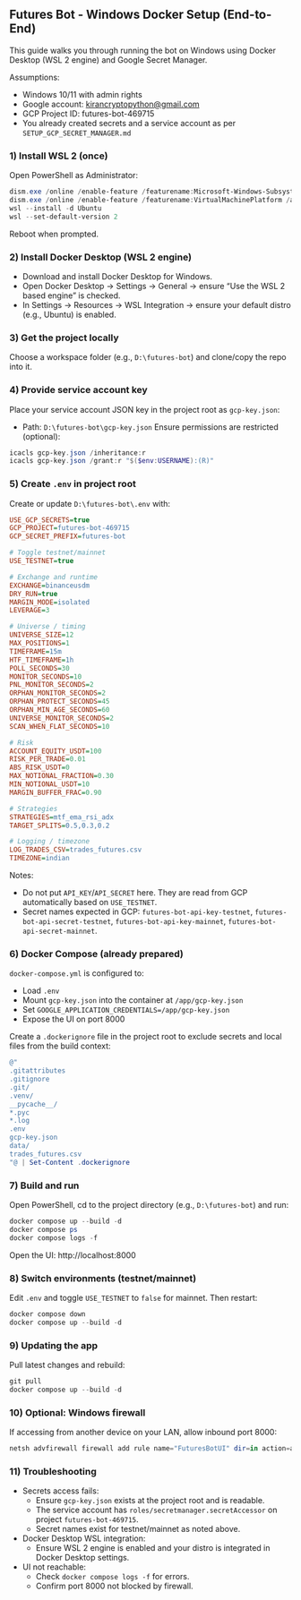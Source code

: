 ## Futures Bot - Windows Docker Setup (End-to-End)

This guide walks you through running the bot on Windows using Docker Desktop (WSL 2 engine) and Google Secret Manager.

Assumptions:
- Windows 10/11 with admin rights
- Google account: kirancryptopython@gmail.com
- GCP Project ID: futures-bot-469715
- You already created secrets and a service account as per `SETUP_GCP_SECRET_MANAGER.md`

### 1) Install WSL 2 (once)
Open PowerShell as Administrator:
```powershell
dism.exe /online /enable-feature /featurename:Microsoft-Windows-Subsystem-Linux /all /norestart
dism.exe /online /enable-feature /featurename:VirtualMachinePlatform /all /norestart
wsl --install -d Ubuntu
wsl --set-default-version 2
```
Reboot when prompted.

### 2) Install Docker Desktop (WSL 2 engine)
- Download and install Docker Desktop for Windows.
- Open Docker Desktop → Settings → General → ensure “Use the WSL 2 based engine” is checked.
- In Settings → Resources → WSL Integration → ensure your default distro (e.g., Ubuntu) is enabled.

### 3) Get the project locally
Choose a workspace folder (e.g., `D:\futures-bot`) and clone/copy the repo into it.

### 4) Provide service account key
Place your service account JSON key in the project root as `gcp-key.json`:
- Path: `D:\futures-bot\gcp-key.json`
Ensure permissions are restricted (optional):
```powershell
icacls gcp-key.json /inheritance:r
icacls gcp-key.json /grant:r "$($env:USERNAME):(R)"
```

### 5) Create `.env` in project root
Create or update `D:\futures-bot\.env` with:
```ini
USE_GCP_SECRETS=true
GCP_PROJECT=futures-bot-469715
GCP_SECRET_PREFIX=futures-bot

# Toggle testnet/mainnet
USE_TESTNET=true

# Exchange and runtime
EXCHANGE=binanceusdm
DRY_RUN=true
MARGIN_MODE=isolated
LEVERAGE=3

# Universe / timing
UNIVERSE_SIZE=12
MAX_POSITIONS=1
TIMEFRAME=15m
HTF_TIMEFRAME=1h
POLL_SECONDS=30
MONITOR_SECONDS=10
PNL_MONITOR_SECONDS=2
ORPHAN_MONITOR_SECONDS=2
ORPHAN_PROTECT_SECONDS=45
ORPHAN_MIN_AGE_SECONDS=60
UNIVERSE_MONITOR_SECONDS=2
SCAN_WHEN_FLAT_SECONDS=10

# Risk
ACCOUNT_EQUITY_USDT=100
RISK_PER_TRADE=0.01
ABS_RISK_USDT=0
MAX_NOTIONAL_FRACTION=0.30
MIN_NOTIONAL_USDT=10
MARGIN_BUFFER_FRAC=0.90

# Strategies
STRATEGIES=mtf_ema_rsi_adx
TARGET_SPLITS=0.5,0.3,0.2

# Logging / timezone
LOG_TRADES_CSV=trades_futures.csv
TIMEZONE=indian
```

Notes:
- Do not put `API_KEY`/`API_SECRET` here. They are read from GCP automatically based on `USE_TESTNET`.
- Secret names expected in GCP: `futures-bot-api-key-testnet`, `futures-bot-api-secret-testnet`, `futures-bot-api-key-mainnet`, `futures-bot-api-secret-mainnet`.

### 6) Docker Compose (already prepared)
`docker-compose.yml` is configured to:
- Load `.env`
- Mount `gcp-key.json` into the container at `/app/gcp-key.json`
- Set `GOOGLE_APPLICATION_CREDENTIALS=/app/gcp-key.json`
- Expose the UI on port 8000

Create a `.dockerignore` file in the project root to exclude secrets and local files from the build context:
```powershell
@"
.gitattributes
.gitignore
.git/
.venv/
__pycache__/
*.pyc
*.log
.env
gcp-key.json
data/
trades_futures.csv
"@ | Set-Content .dockerignore
```

### 7) Build and run
Open PowerShell, cd to the project directory (e.g., `D:\futures-bot`) and run:
```powershell
docker compose up --build -d
docker compose ps
docker compose logs -f
```

Open the UI: http://localhost:8000

### 8) Switch environments (testnet/mainnet)
Edit `.env` and toggle `USE_TESTNET` to `false` for mainnet. Then restart:
```powershell
docker compose down
docker compose up --build -d
```

### 9) Updating the app
Pull latest changes and rebuild:
```powershell
git pull
docker compose up --build -d
```

### 10) Optional: Windows firewall
If accessing from another device on your LAN, allow inbound port 8000:
```powershell
netsh advfirewall firewall add rule name="FuturesBotUI" dir=in action=allow protocol=TCP localport=8000
```

### 11) Troubleshooting
- Secrets access fails:
  - Ensure `gcp-key.json` exists at the project root and is readable.
  - The service account has `roles/secretmanager.secretAccessor` on project `futures-bot-469715`.
  - Secret names exist for testnet/mainnet as noted above.
- Docker Desktop WSL integration:
  - Ensure WSL 2 engine is enabled and your distro is integrated in Docker Desktop settings.
- UI not reachable:
  - Check `docker compose logs -f` for errors.
  - Confirm port 8000 not blocked by firewall.


